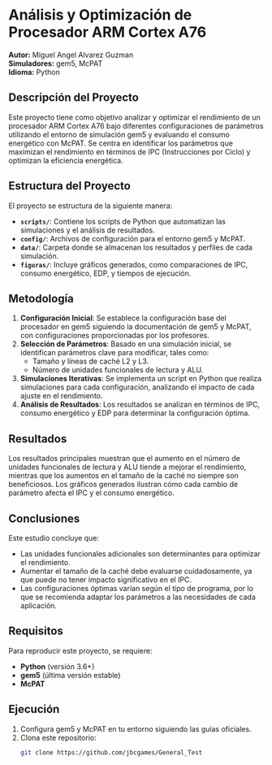 # Análisis y Optimización de Procesador ARM Cortex A76

**Autor:** Miguel Angel Alvarez Guzman  
**Simuladores:** gem5, McPAT  
**Idioma:** Python

## Descripción del Proyecto

Este proyecto tiene como objetivo analizar y optimizar el rendimiento de un procesador ARM Cortex A76 bajo diferentes configuraciones de parámetros utilizando el entorno de simulación gem5 y evaluando el consumo energético con McPAT. Se centra en identificar los parámetros que maximizan el rendimiento en términos de IPC (Instrucciones por Ciclo) y optimizan la eficiencia energética.

## Estructura del Proyecto

El proyecto se estructura de la siguiente manera:

- **`scripts/`**: Contiene los scripts de Python que automatizan las simulaciones y el análisis de resultados.
- **`config/`**: Archivos de configuración para el entorno gem5 y McPAT.
- **`data/`**: Carpeta donde se almacenan los resultados y perfiles de cada simulación.
- **`figuras/`**: Incluye gráficos generados, como comparaciones de IPC, consumo energético, EDP, y tiempos de ejecución.

## Metodología

1. **Configuración Inicial**: Se establece la configuración base del procesador en gem5 siguiendo la documentación de gem5 y McPAT, con configuraciones proporcionadas por los profesores.
2. **Selección de Parámetros**: Basado en una simulación inicial, se identifican parámetros clave para modificar, tales como:
   - Tamaño y líneas de caché L2 y L3.
   - Número de unidades funcionales de lectura y ALU.
3. **Simulaciones Iterativas**: Se implementa un script en Python que realiza simulaciones para cada configuración, analizando el impacto de cada ajuste en el rendimiento.
4. **Análisis de Resultados**: Los resultados se analizan en términos de IPC, consumo energético y EDP para determinar la configuración óptima.

## Resultados

Los resultados principales muestran que el aumento en el número de unidades funcionales de lectura y ALU tiende a mejorar el rendimiento, mientras que los aumentos en el tamaño de la caché no siempre son beneficiosos. Los gráficos generados ilustran cómo cada cambio de parámetro afecta el IPC y el consumo energético.

## Conclusiones

Este estudio concluye que:

- Las unidades funcionales adicionales son determinantes para optimizar el rendimiento.
- Aumentar el tamaño de la caché debe evaluarse cuidadosamente, ya que puede no tener impacto significativo en el IPC.
- Las configuraciones óptimas varían según el tipo de programa, por lo que se recomienda adaptar los parámetros a las necesidades de cada aplicación.

## Requisitos

Para reproducir este proyecto, se requiere:
- **Python** (versión 3.6+)
- **gem5** (última versión estable)
- **McPAT**
  
## Ejecución

1. Configura gem5 y McPAT en tu entorno siguiendo las guías oficiales.
2. Clona este repositorio:  
   ```bash
   git clone https://github.com/jbcgames/General_Test

